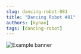 ```yaml
---
slug: dancing-robot-081
title: "Dancing Robot #81"
authors: [kynan]
tags: [dancing-robot]
---
```


![Example banner](/img/stories/dancing-robot/081.png)
